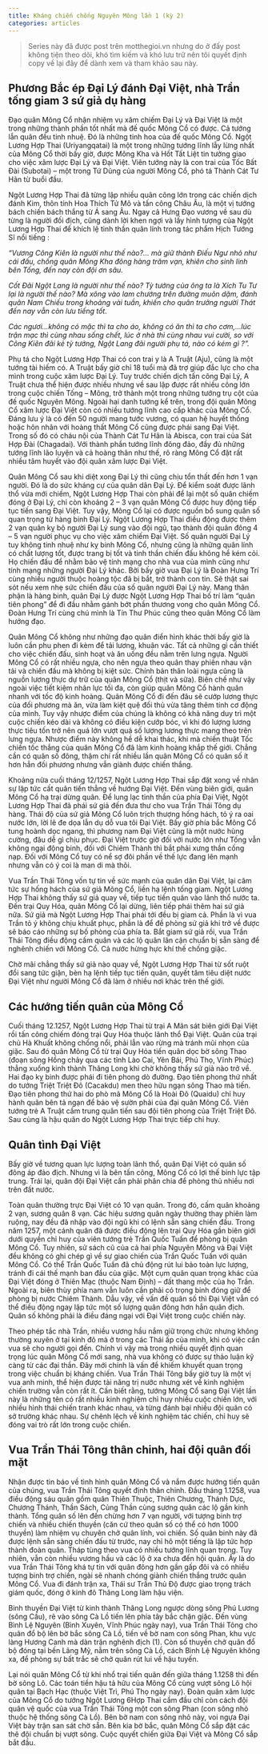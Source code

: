 ```yaml
---
title: Kháng chiến chống Nguyên Mông lần 1 (kỳ 2)
categories: articles
---
```


> Series này đã được post trên motthegioi.vn nhưng do ở đấy post không tiện theo dõi, khó tìm kiếm và khó lưu trữ nên tôi quyết định copy về lại đây để dành xem và tham khảo sau này.

## Phương Bắc ép Đại Lý đánh Đại Việt, nhà Trần tống giam 3 sứ giả dụ hàng

Đạo quân Mông Cổ nhận nhiệm vụ xâm chiếm Đại Lý và Đại Việt là một trong những thành phần tốt nhất mà đế quốc Mông Cổ có được. Cả tướng lẫn quân đều tinh nhuệ. Đó là những tinh hoa của đế quốc Mông Cổ. Ngột Lương Hợp Thai (Uriyangqatai) là một trong những tướng lĩnh lẫy lừng nhất của Mông Cổ thời bấy giờ, được Mông Kha và Hốt Tất Liệt tin tưởng giao cho việc xâm lược Đại Lý và Đại Việt. Viên tướng này là con trai của Tốc Bất Đài (Subotai) – một trong Tứ Dũng của người Mông Cổ, phó tá Thành Cát Tư Hãn từ buổi đầu.

Ngột Lương Hợp Thai đã từng lập nhiều quân công lớn trong các chiến dịch đánh Kim, thôn tính Hoa Thích Tử Mô và tấn công Châu Âu, là một vị tướng bách chiến bách thắng từ Á sang Âu. Ngay cả Hưng Đạo vương về sau dù từng là người đối địch, cũng dành lời khen ngợi và lấy hình tượng của Ngột Lương Hợp Thai để khích lệ tinh thần quân lính trong tác phẩm Hịch Tướng Sĩ nổi tiếng :

*“Vương Công Kiên là người như thế nào?… mà giữ thành Điếu Ngư nhỏ như cái đấu, chống quân Mông Kha đông hàng trăm vạn, khiên cho sinh linh bên Tống, đến nay còn đội ơn sâu.*

*Cốt Đãi Ngột Lang là người như thế nào? Tỳ tướng của ông ta là Xích Tu Tư lại là người thế nào? Mà xông vào lam chướng trên đường muôn dặm, đánh quân Nam Chiếu trong khoảng vài tuần, khiến cho quân trưởng người Thát đến nay vẫn còn lưu tiếng tốt.*

*Các ngươi…không có mặc thì ta cho áo, không có ăn thì ta cho cơm,…lúc trận mạc thì cùng nhau sống chết, lúc ở nhà thì cùng nhau vui cười, so với Công Kiên đãi kẻ tỳ tướng, Ngột Lang đãi người phụ tá, nào có kém gì ?”.*

Phụ tá cho Ngột Lương Hợp Thai có con trai y là A Truật (Aju), cũng là một tướng tài hiếm có. A Truật bấy giờ chỉ 18 tuổi mà đã trợ giúp đắc lực cho cha mình trong cuộc xâm lược Đại Lý. Tuy trước chiến dịch tấn công Đại Lý, A Truật chưa thể hiện được nhiều nhưng về sau lập được rất nhiều công lớn trong cuộc chiến Tống – Mông, trở thành một trong những tướng trụ cột của đế quốc Nguyên Mông. Ngoài hai danh tướng kể trên, trong đội quân Mông Cổ xâm lược Đại Việt còn có nhiều tướng lĩnh cao cấp khác của Mông Cổ. Đáng lưu ý là có đến 50 người mang tước vương, có quan hệ huyết thống hoặc hôn nhân với hoàng thất Mông Cổ cũng được phái sang Đại Việt. Trong số đó có cháu nội của Thành Cát Tư Hãn là Abisca, con trai của Sát Hợp Đài (Chagadai). Với thành phần tướng lĩnh đông đảo, đầy đủ những tướng lĩnh lão luyện và cả hoàng thân như thế, rõ ràng Mông Cổ đặt rất nhiều tâm huyết vào đội quân xâm lược Đại Việt.

Quân Mông Cổ sau khi diệt xong Đại Lý thì cũng chịu tổn thất đến hơn 1 vạn người. Đó là do sức kháng cự của quân dân Đại Lý. Để kiểm soát được lãnh thổ vừa mới chiếm, Ngột Lương Hợp Thai còn phải để lại một số quân chiếm đóng ở Đại Lý, chỉ còn khoảng 2 – 3 vạn quân Mông Cổ được huy động tiếp tục tiến sang Đại Việt. Tuy vậy, Mông Cổ lại có được nguồn bổ sung quân số quan trọng từ hàng binh Đại Lý. Ngột Lương Hợp Thai điều động được thêm 2 vạn quân kỵ bộ người Đại Lý sung vào đội ngũ, tạo thành đội quân đông 4 – 5 vạn người phục vụ cho việc xâm chiếm Đại Việt. Số quân người Đại Lý tuy không tinh nhuệ như kỵ binh Mông Cổ, nhưng cũng là những quân lính có chất lượng tốt, được trang bị tốt và tinh thần chiến đấu không hề kém cỏi. Họ chiến đấu để nhằm bảo vệ tính mạng cho nhà vua của mình cũng như tính mạng những người Đại Lý khác. Bởi bấy giờ vua Đại Lý là Đoàn Hưng Trí cùng nhiều người thuộc hoàng tộc đã bị bắt, trở thành con tin. Sẽ thật sai sót nếu xem nhẹ sức chiến đấu của số quân người Đại Lý này. Mang thân phận là hàng binh, quân Đại Lý được Ngột Lương Hợp Thai bố trí làm “quân tiên phong” để đi đầu nhằm gánh bớt phần thương vong cho quân Mông Cổ. Đoàn Hưng Trí cùng chú mình là Tín Thư Phúc cũng theo quân Mông Cổ làm hướng đạo.

Quân Mông Cổ không như những đạo quân điển hình khác thời bấy giờ là luôn cần phu phen đi kèm để tải lương, khuân vác. Tất cả những gì cần thiết cho việc chiến đấu, sinh hoạt và ăn uống đều nằm trên lưng ngựa. Người Mông Cổ có rất nhiều ngựa, cho nên ngựa theo quân thay phiên nhau vận tải và chiến đấu mà không bị kiệt sức. Chính bản thân loài ngựa cũng là nguồn lương thực dự trữ của quân Mông Cổ (thịt và sữa). Biên chế như vậy ngoài việc tiết kiệm nhân lực tối đa, còn giúp quân Mông Cổ hành quân nhanh với tốc độ kinh hoàng. Quân Mông Cổ đi đến đâu sẽ cướp lương thực của đối phương mà ăn, vừa làm kiệt quệ đối thủ vừa tăng thêm tính cơ động của mình. Tuy vậy nhược điểm của chúng là không có khả năng duy trì một cuộc chiến kéo dài và không có điều kiện cướp bóc, vì khi đó lượng lương thực tiêu tốn trở nên quá lớn vượt quá số lượng lương thực mang theo trên lưng ngựa. Nhược điểm này không hề dễ khai thác, khi mà chiến thuật Tốc chiến tốc thắng của quân Mông Cổ đã làm kinh hoàng khắp thế giới. Chẳng cần có quân số đông, thậm chí rất nhiều lần quân Mông Cổ có quân số ít hơn hẳn đối phương nhưng vẫn giành được chiến thắng.

Khoảng nửa cuối tháng 12/1257, Ngột Lương Hợp Thai sắp đặt xong về nhân sự lập tức cất quân tiến thẳng về hướng Đại Việt. Đến vùng biên giới, quân Mông Cổ hạ trại dừng quân. Để lung lạc tinh thần của phía Đại Việt, Ngột Lương Hợp Thai đã phái sứ giả đến đưa thư cho vua Trần Thái Tông dụ hàng. Thái độ của sứ giả Mông Cổ luôn trịch thượng hống hách, tỏ ý ra oai nước lớn, lời lẽ đe dọa lẫn dụ dỗ vua tôi Đại Việt. Bấy giờ phía bắc Mông Cổ tung hoành dọc ngang, thì phương nam Đại Việt cũng là một nước hùng cường, đâu dễ gì chịu phục. Đại Việt trước giờ đối với nước lớn như Tống vẫn không ngại động binh, đối với Chiêm Thành thì bắt phải xưng thần cống nạp. Đối với Mông Cổ tuy có nể sợ đôi phần về thế lực đang lên mạnh nhưng vẫn có ý coi là man di mà thôi.

Vua Trần Thái Tông vốn tự tin về sức mạnh của quân dân Đại Việt, lại căm tức sự hống hách của sứ giả Mông Cổ, liền hạ lệnh tống giam. Ngột Lương Hợp Thai không thấy sứ giả quay về, tiếp tục tiến quân vào lãnh thổ nước ta. Đến trại Quy Hóa, quân Mông Cổ lại dừng, liên tiếp phái thêm hai sứ giả nữa. Sứ giả mà Ngột Lương Hợp Thai phái tới đều bị giam cả. Phần là vì vua Trần tỏ ý không chịu khuất phục, phần là để đề phòng sứ giả khi trở về được sẽ báo cáo những sự bố phòng của phía ta. Bắt giam sứ giả rồi, vua Trần Thái Tông điều động cấm quân và các lộ quân lân cận chuẩn bị sẵn sàng để nghênh chiến với Mông Cổ. Cả nước hừng hực khí thế chống giặc.

Chờ mãi chẳng thấy sứ giả nào quay về, Ngột Lương Hợp Thai từ sốt ruột đổi sang tức giận, bèn hạ lệnh tiếp tục tiến quân, quyết tâm tiêu diệt nước Đại Việt như người Mông Cổ đã làm ở nhiều nơi khác trên thế giới.

## Các hướng tiến quân của Mông Cổ

Cuối tháng 12.1257, Ngột Lương Hợp Thai từ trại A Mân sát biên giới Đại Việt rồi tấn công chiếm đóng trại Quy Hóa thuộc lãnh thổ Đại Việt. Quân của trại chủ Hà Khuất không chống nổi, phải lẫn vào rừng mà tránh mũi nhọn của giặc. Sau đó quân Mông Cổ từ trại Quy Hóa tiến quân dọc bờ sông Thao (đoạn sông Hồng chảy qua các tỉnh Lào Cai, Yên Bái, Phú Thọ, Vĩnh Phúc) thẳng xuống kinh thành Thăng Long khi chờ không thấy sứ giả nào trở về. Hai đạo kỵ binh được phái đi tiên phong dò đường. Đạo tiên phong thứ nhất do tướng Triệt Triệt Đô (Cacakdu) men theo hữu ngạn sông Thao mà tiến. Đạo tiên phong thứ hai do phò mã Mông Cổ là Hoài Đô (Quaidu) chỉ huy hành quân bên tả ngạn để bảo vệ sườn phải của đại quân Mông Cổ. Viên tướng trẻ A Truật cầm trung quân tiến sau đội tiên phong của Triệt Triệt Đô. Sau cùng là hậu quân do Ngột Lương Hợp Thai trực tiếp chỉ huy.

## Quân tình Đại Việt

Bấy giờ về tương quan lực lượng toàn lãnh thổ, quân Đại Việt có quân số đông áp đảo địch. Nhưng vì là bên tấn công, Mông Cổ có lợi thế binh lực tập trung. Trái lại, quân đội Đại Việt cần phải phân chia để phòng thủ nhiều nơi trên đất nước.

Toàn quân thường trực Đại Việt có 10 vạn quân. Trong đó, cấm quân khoảng 2 vạn, sương quân 8 vạn. Các hiệu sương quân ngày thường thay phiên làm ruộng, nay đều đã nhập vào đội ngũ khi có lệnh sẵn sàng chiến đấu. Trong năm 1257, một cánh quân đã được điều động lên trại Quy Hóa gần biên giới dưới quyền chỉ huy của viên tướng trẻ Trần Quốc Tuấn để phòng bị quân Mông Cổ. Tuy nhiên, sử sách cũ của cả hai phía Nguyên Mông và Đại Việt đều không có ghi chép gì về sự giao chiến của Trần Quốc Tuấn với quân Mông Cổ. Có thể Trần Quốc Tuấn đã chủ động rút lui bảo toàn lực lượng, tránh đi cái thế mạnh ban đầu của giặc. Một cụm quân quan trọng khác của Đại Việt đóng ở Thiên Mạc (thuộc Nam Định) – đất thang mộc của họ Trần. Ngoài ra, biên thùy phía nam vẫn luôn cần phải có trọng binh đóng giữ để phòng bị nước Chiêm Thành. Dẫu vậy, về vấn đề quân số thì Đại Việt vẫn có thể điều động ngay lập tức một số lượng quân đông hơn hẳn quân địch. Quân số không phải là điều đáng ngại với Đại Việt trong cuộc chiến này.

Theo phép tắc nhà Trần, nhiều vương hầu nắm giữ trọng chức nhưng không thường xuyên ở tại kinh đô mà ở trong các Thái ấp của mình, khi có việc cần vua sẽ cho người gọi đến. Chính vì vậy mà trong nhiều quyết định quan trọng lúc quân Mông Cổ mới sang, nhà vua không có được sự thảo luận kỹ càng từ các đại thần. Đây mới chính là vấn đề khiếm khuyết quan trọng trong việc chuẩn bị kháng chiến. Vua Trần Thái Tông bấy giờ tuy là một vị vua anh minh, thể hiện được tài năng trị nước nhưng xét về kinh nghiệm chiến trường vẫn còn rất ít. Cần biết rằng, tướng Mông Cổ sang Đại Việt lần này là những tên có rất nhiều kinh nghiệm chỉ huy nhiều cuộc chiến lớn, với nhiều hình thái chiến tranh khác nhau, và từng đánh bại nhiều đội quân có sở trường khác nhau. Sự chênh lệch về kinh nghiệm tác chiến, chỉ huy sẽ đóng vai trò rất lớn trong cuộc chiến.

## Vua Trần Thái Tông thân chinh, hai đội quân đối mặt

Nhận được tin báo về tình hình quân Mông Cổ và nắm được hướng tiến quân của chúng, vua Trần Thái Tông quyết định thân chinh. Đầu tháng 1.1258, vua điều động sáu quân gồm quân Thiên Thuộc, Thiên Chương, Thánh Dực, Chương Thánh, Thần Sách, Củng Thần cùng sương quân các lộ gần kinh thành. Tổng quân số lên đến chừng hơn 7 vạn người, với tượng binh trợ chiến và nhiều chiến thuyền (căn cứ theo quân số có thể có hơn 1000 thuyền) làm nhiệm vụ chuyên chở quân lính, voi chiến. Số quân binh này đã được lệnh sẵn sàng chiến đấu từ trước, nay chỉ hô một tiếng là lập tức hợp thành đoàn quân. Tháp tùng theo vua có nhiều tướng lĩnh quan trọng. Tuy nhiên, vẫn còn nhiều vương hầu và các lộ ở xa chưa đến hội quân. Ấy là do vua Trần Thái Tông khá tự tin với quân đông hơn gần gấp đôi và có nhiều tượng binh trợ chiến, ngài sẽ nhanh chóng giành chiến thắng trước quân Mông Cổ. Vua đi đánh trận xa, Thái sư Trần Thủ Độ được giao trọng trách giám quốc, đóng ở kinh đô Thăng Long làm hậu viện.

Binh thuyền Đại Việt từ kinh thành Thăng Long ngược dòng sông Phú Lương (sông Cầu), rẽ vào sông Cà Lồ tiến lên phía tây bắc chặn giặc. Đến vùng Bình Lệ Nguyên (Bình Xuyên, Vĩnh Phúc ngày nay), vua Trần Thái Tông cho quân đổ bộ lên bờ bắc sông Cà Lồ, tiến về bờ nam con sông Phan, khu vực làng Hương Canh mà dàn trận nghênh địch (1). Còn số thuyền chở quân đổ bộ đóng tại bến Lãng Mỹ, nằm trên sông Cà Lồ, cách Bình Lệ Nguyên không xa, để phòng sự bất trắc sẽ chở quân rút lui về hậu tuyến.

Lại nói quân Mông Cổ từ khi nhổ trại tiến quân đến giữa tháng 1.1258 thì đến bờ sông Lô. Các toán tiền hậu tả hữu của Mông Cổ cùng vượt sông Lô hội quân tại Bạch Hạc (thuộc Việt Trì, Phú Thọ ngày nay). Đoàn quân xâm lược của Mông Cổ do tướng Ngột Lương 6Hợp Thai cầm đầu chỉ còn cách đội quân vệ quốc của vua Trần Thái Tông một con sông Phan (con sông nhỏ thuộc hệ thống sông Cà Lồ). Bên bờ nam con sông nhỏ này, voi ngựa Đại Việt bày trận san sát chờ sẵn. Bên kia bờ bắc, quân Mông Cổ sắp đặt các thê đội chuẩn bị vượt sông. Cuộc quyết chiến giữa Đại Việt và Mông Cổ sắp bắt đầu.